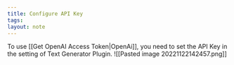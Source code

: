 ```yaml
---
title: Configure API Key
tags: 
layout: note 
---
```


To use [[Get OpenAI Access Token|OpenAi]], you need to set the API Key in the setting of Text Generator Plugin.
![[Pasted image 20221122142457.png]]
